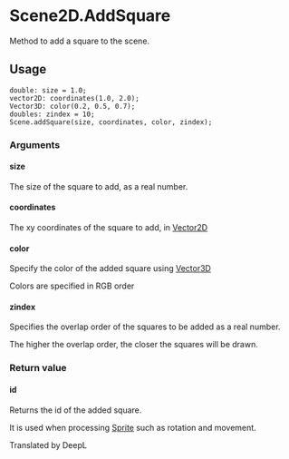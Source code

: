 # Scene2D.AddSquare

Method to add a square to the scene.

## Usage

```
double: size = 1.0;
vector2D: coordinates(1.0, 2.0);
Vector3D: color(0.2, 0.5, 0.7);
doubles: zindex = 10;
Scene.addSquare(size, coordinates, color, zindex);
```

### Arguments

#### size

The size of the square to add, as a real number.

#### coordinates

The xy coordinates of the square to add, in [Vector2D](/lib/math/vec2)

#### color

Specify the color of the added square using [Vector3D](/lib/math/vec3)

Colors are specified in RGB order

#### zindex

Specifies the overlap order of the squares to be added as a real number.

The higher the overlap order, the closer the squares will be drawn.

### Return value

#### id

Returns the id of the added square.

It is used when processing [Sprite](/lib/2d/sprite/index) such as rotation and movement.

Translated by DeepL